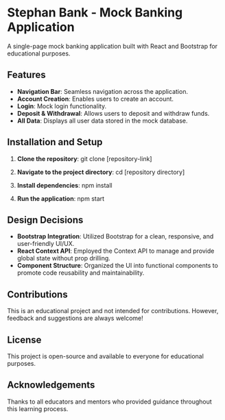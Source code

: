 # Stephan Bank - Mock Banking Application

A single-page mock banking application built with React and Bootstrap for educational purposes.

## Features

- **Navigation Bar**: Seamless navigation across the application.
- **Account Creation**: Enables users to create an account.
- **Login**: Mock login functionality.
- **Deposit & Withdrawal**: Allows users to deposit and withdraw funds.
- **All Data**: Displays all user data stored in the mock database.

## Installation and Setup

1. **Clone the repository**:
   git clone [repository-link]

2. **Navigate to the project directory**:
   cd [repository directory]

3. **Install dependencies**:
    npm install

4. **Run the application**:
    npm start

## Design Decisions
 - **Bootstrap Integration**: Utilized Bootstrap for a clean, responsive, and user-friendly UI/UX.
 - **React Context API**: Employed the Context API to manage and provide global state without prop drilling.
 - **Component Structure**: Organized the UI into functional components to promote code reusability and maintainability.

## Contributions
This is an educational project and not intended for contributions. However, feedback and suggestions are always welcome!

## License
This project is open-source and available to everyone for educational purposes.

## Acknowledgements
Thanks to all educators and mentors who provided guidance throughout this learning process.